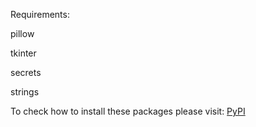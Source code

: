 Requirements:

pillow

tkinter 

secrets

strings


To check how to install these packages please visit: [PyPI](https://pypi.org/)
